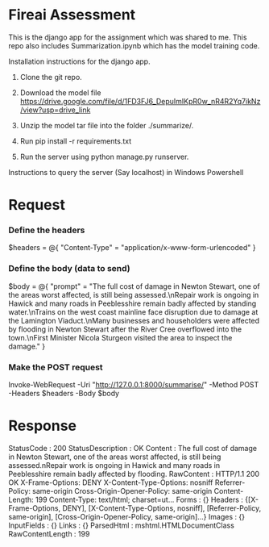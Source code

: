 # Fireai Assessment

This is the django app for the assignment which was shared to me. This repo also includes Summarization.ipynb which has the model training code. 

Installation instructions for the django app.

1) Clone the git repo.

2) Download the model file https://drive.google.com/file/d/1FD3FJ6_DepuImIKpR0w_nR4R2Yq7ikNz/view?usp=drive_link

3) Unzip the model tar file into the folder ./summarize/. 

4) Run pip install -r requirements.txt

5) Run the server using python manage.py runserver.


Instructions to query the server (Say localhost) in Windows Powershell

# Request
### Define the headers
$headers = @{
    "Content-Type" = "application/x-www-form-urlencoded"
}

### Define the body (data to send)
$body = @{
    "prompt" = "The full cost of damage in Newton Stewart, one of the areas worst affected, is still being assessed.\nRepair work is ongoing in Hawick and many roads in Peeblesshire remain badly affected by standing water.\nTrains on the west coast mainline face disruption due to damage at the Lamington Viaduct.\nMany businesses and householders were affected by flooding in Newton Stewart after the River Cree overflowed into the town.\nFirst Minister Nicola Sturgeon visited the area to inspect the damage."
}

### Make the POST request
Invoke-WebRequest -Uri "http://127.0.0.1:8000/summarise/" -Method POST -Headers $headers -Body $body

# Response

StatusCode        : 200
StatusDescription : OK
Content           : The full cost of damage in Newton Stewart, one of the areas worst affected, is still being assessed.nRepair work is ongoing in Hawick and many
                    roads in Peeblesshire remain badly affected by flooding.
RawContent        : HTTP/1.1 200 OK
                    X-Frame-Options: DENY
                    X-Content-Type-Options: nosniff
                    Referrer-Policy: same-origin
                    Cross-Origin-Opener-Policy: same-origin
                    Content-Length: 199
                    Content-Type: text/html; charset=ut...
Forms             : {}
Headers           : {[X-Frame-Options, DENY], [X-Content-Type-Options, nosniff], [Referrer-Policy, same-origin], [Cross-Origin-Opener-Policy, same-origin]...}
Images            : {}
InputFields       : {}
Links             : {}
ParsedHtml        : mshtml.HTMLDocumentClass
RawContentLength  : 199
